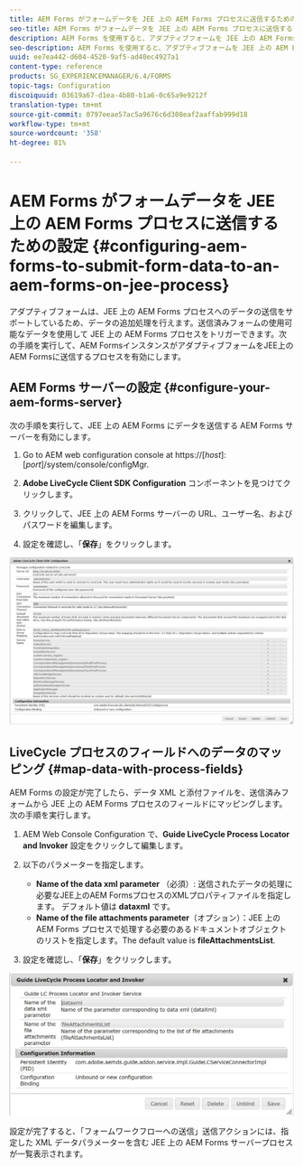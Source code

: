 ```yaml
---
title: AEM Forms がフォームデータを JEE 上の AEM Forms プロセスに送信するための設定
seo-title: AEM Forms がフォームデータを JEE 上の AEM Forms プロセスに送信するための設定
description: AEM Forms を使用すると、アダプティブフォームを JEE 上の AEM Forms プロセスと統合し、フォームデータを処理することができます。
seo-description: AEM Forms を使用すると、アダプティブフォームを JEE 上の AEM Forms プロセスと統合し、フォームデータを処理することができます。
uuid: ee7ea442-d604-4520-9af5-ad40ec4927a1
content-type: reference
products: SG_EXPERIENCEMANAGER/6.4/FORMS
topic-tags: Configuration
discoiquuid: 03619a67-d1ea-4b80-b1a6-0c65a9e9212f
translation-type: tm+mt
source-git-commit: 0797eeae57ac5a9676c6d308eaf2aaffab999d18
workflow-type: tm+mt
source-wordcount: '358'
ht-degree: 81%

---
```



# AEM Forms がフォームデータを JEE 上の AEM Forms プロセスに送信するための設定 {#configuring-aem-forms-to-submit-form-data-to-an-aem-forms-on-jee-process}

アダプティブフォームは、JEE 上の AEM Forms プロセスへのデータの送信をサポートしているため、データの追加処理を行えます。送信済みフォームの使用可能なデータを使用して JEE 上の AEM Forms プロセスをトリガーできます。次の手順を実行して、AEM FormsインスタンスがアダプティブフォームをJEE上のAEM Formsに送信するプロセスを有効にします。

## AEM Forms サーバーの設定 {#configure-your-aem-forms-server}

次の手順を実行して、JEE 上の AEM Forms にデータを送信する AEM Forms サーバーを有効にします。

1. Go to AEM web configuration console at https://[*host*]:[*port*]/system/console/configMgr.

1. **Adobe LiveCycle Client SDK Configuration** コンポーネントを見つけてクリックします。
1. クリックして、JEE 上の AEM Forms サーバーの URL、ユーザー名、およびパスワードを編集します。
1. 設定を確認し、「**保存**」をクリックします。

![Adobe LiveCycle Client SDK 設定](assets/clientsdkconfiguration.jpg)

## LiveCycle プロセスのフィールドへのデータのマッピング {#map-data-with-process-fields}

AEM Forms の設定が完了したら、データ XML と添付ファイルを、送信済みフォームから JEE 上の AEM Forms プロセスのフィールドにマッピングします。次の手順を実行します。

1. AEM Web Console Configuration で、**Guide LiveCycle Process Locator and Invoker** 設定をクリックして編集します。
1. 以下のパラメーターを指定します。

   * **Name of the data xml parameter** （必須）: 送信されたデータの処理に必要なJEE上のAEM FormsプロセスのXMLプロパティファイルを指定します。 デフォルト値は **dataxml** です。
   * **Name of the file attachments parameter**（オプション）：JEE 上の AEM Forms プロセスで処理する必要のあるドキュメントオブジェクトのリストを指定します。The default value is **fileAttachmentsList**.

1. 設定を確認し、「**保存**」をクリックします。

![Guide LiveCycle Process Locator and Invoker](assets/test3.jpg)

設定が完了すると、「フォームワークフローへの送信」送信アクションには、指定した XML データパラメーターを含む JEE 上の AEM Forms サーバープロセスが一覧表示されます。
